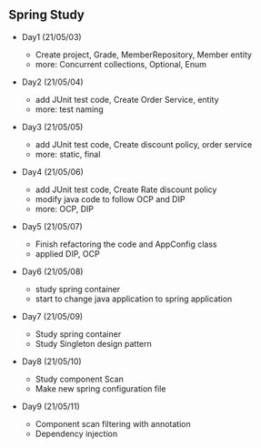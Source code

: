 
## Spring Study 

- Day1 (21/05/03) 
    - Create project, Grade, MemberRepository, Member entity
    - more: Concurrent collections, Optional, Enum

- Day2 (21/05/04)
    - add JUnit test code, Create Order Service, entity
    - more: test naming
  
- Day3 (21/05/05)
    - add JUnit test code, Create discount policy, order service
    - more: static, final
  
- Day4 (21/05/06)
    - add JUnit test code, Create Rate discount policy
    - modify java code to follow OCP and DIP
    - more: OCP, DIP
  
- Day5 (21/05/07)
    - Finish refactoring the code and AppConfig class
    - applied DIP, OCP 
  
- Day6 (21/05/08)
    - study spring container
    - start to change java application to spring application
  
- Day7 (21/05/09)
    - Study spring container
    - Study Singleton design pattern
  
- Day8 (21/05/10)
    - Study component Scan
    - Make new spring configuration file
  
- Day9 (21/05/11)
    - Component scan filtering with annotation 
    - Dependency injection